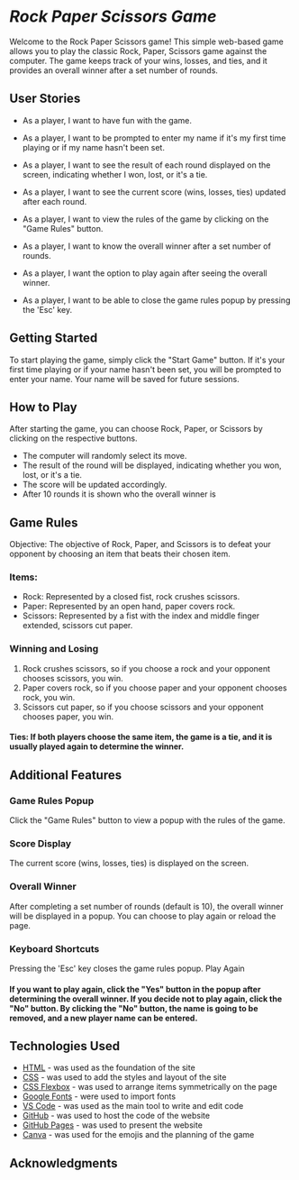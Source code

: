 # *Rock Paper Scissors Game*

Welcome to the Rock Paper Scissors game! This simple web-based game allows you to play the classic Rock, Paper, Scissors game against the computer. The game keeps track of your wins, losses, and ties, and it provides an overall winner after a set number of rounds.

## User Stories

- As a player, I want to have fun with the game.

- As a player, I want to be prompted to enter my name if it's my first time playing or if my name hasn't been set.

- As a player, I want to see the result of each round displayed on the screen, indicating whether I won, lost, or it's a tie.

- As a player, I want to see the current score (wins, losses, ties) updated after each round.

- As a player, I want to view the rules of the game by clicking on the "Game Rules" button.

- As a player, I want to know the overall winner after a set number of rounds.

- As a player, I want the option to play again after seeing the overall winner.

- As a player, I want to be able to close the game rules popup by pressing the 'Esc' key.

## Getting Started

To start playing the game, simply click the "Start Game" button. If it's your first time playing or if your name hasn't been set, you will be prompted to enter your name. Your name will be saved for future sessions.

## How to Play

After starting the game, you can choose Rock, Paper, or Scissors by clicking on the respective buttons.
 - The computer will randomly select its move.
 - The result of the round will be displayed, indicating whether you won, lost, or it's a tie.
 - The score will be updated accordingly.
 - After 10 rounds it is shown who the overall winner is

## Game Rules

Objective: The objective of Rock, Paper, and Scissors is to defeat your opponent by choosing an item that beats their chosen item.

### Items:
- Rock: Represented by a closed fist, rock crushes scissors.
- Paper: Represented by an open hand, paper covers rock.
- Scissors: Represented by a fist with the index and middle finger extended, scissors cut paper.

### Winning and Losing
1. Rock crushes scissors, so if you choose a rock and your opponent chooses scissors, you win.
2. Paper covers rock, so if you choose paper and your opponent chooses rock, you win.
3. Scissors cut paper, so if you choose scissors and your opponent chooses paper, you win.
#### Ties: If both players choose the same item, the game is a tie, and it is usually played again to determine the winner.

## Additional Features

### Game Rules Popup
Click the "Game Rules" button to view a popup with the rules of the game.

### Score Display
The current score (wins, losses, ties) is displayed on the screen.

### Overall Winner
After completing a set number of rounds (default is 10), the overall winner will be displayed in a popup. You can choose to play again or reload the page.

### Keyboard Shortcuts
Pressing the 'Esc' key closes the game rules popup.
Play Again

#### If you want to play again, click the "Yes" button in the popup after determining the overall winner. If you decide not to play again, click the "No" button. By clicking the "No" button, the name is going to be removed, and a new player name can be entered.

## Technologies Used

- [HTML](https://developer.mozilla.org/en-US/docs/Web/HTML) - was used as the foundation of the site
- [CSS](https://developer.mozilla.org/en-US/docs/Web/css) - was used to add the styles and layout of the site
- [CSS Flexbox](https://developer.mozilla.org/en-US/docs/Learn/CSS/CSS_layout/Flexbox) - was used to arrange items symmetrically on the page
- [Google Fonts](https://fonts.google.com) - were used to import fonts
- [VS Code](https://code.visualstudio.com) - was used as the main tool to write and edit code
- [GitHub](https://github.com) - was used to host the code of the website
- [GitHub Pages](https://pages.github.com) - was used to present the website
- [Canva](https://canva.com) - was used for the emojis and the planning of the game

## Acknowledgments